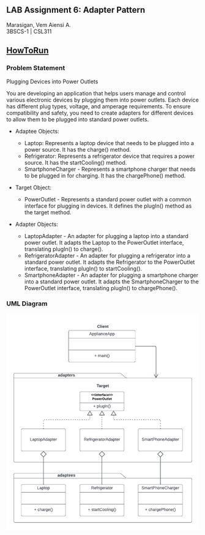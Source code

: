 ## LAB Assignment 6: Adapter Pattern
Marasigan, Vem Aiensi A. <br>
3BSCS-1 | CSL311 <br>
## <a href = "https://github.com/VemAiensi/SoftEng1/blob/main/RunCode/HowToRunCodeIntelliJ.md">HowToRun</a>

### Problem Statement
Plugging Devices into Power Outlets

You are developing an application that helps users manage 
and control various electronic devices by plugging them into 
power outlets. Each device has different plug types, voltage, 
and amperage requirements. To ensure compatibility and safety, 
you need to create adapters for different devices to allow them 
to be plugged into standard power outlets.

* Adaptee Objects:<br>
    * Laptop: Represents a laptop device that needs to be plugged into a power source. It has the charge() method.
    * Refrigerator: Represents a refrigerator device that requires a power source. It has the startCooling() method.
    * SmartphoneCharger - Represents a smartphone charger that needs to be plugged in for charging. It has the chargePhone() method.

* Target Object:
    * PowerOutlet - Represents a standard power outlet with a common interface for plugging in devices. It defines the plugIn() method as the target method.
*  Adapter Objects:
    * LaptopAdapter - An adapter for plugging a laptop into a standard power outlet. It adapts the Laptop to the PowerOutlet interface, translating plugIn() to charge().
    * RefrigeratorAdapter - An adapter for plugging a refrigerator into a standard power outlet. It adapts the Refrigerator to the PowerOutlet interface, translating plugIn() to startCooling().
    * SmartphoneAdapter - An adapter for plugging a smartphone charger into a standard power outlet. It adapts the SmartphoneCharger to the PowerOutlet interface, translating plugIn() to chargePhone().

### UML Diagram
![](UMLDiagram.png)
